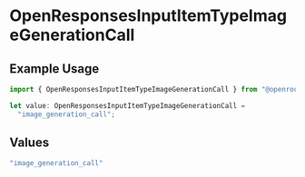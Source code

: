 # OpenResponsesInputItemTypeImageGenerationCall

## Example Usage

```typescript
import { OpenResponsesInputItemTypeImageGenerationCall } from "@openrouter/sdk/models";

let value: OpenResponsesInputItemTypeImageGenerationCall =
  "image_generation_call";
```

## Values

```typescript
"image_generation_call"
```